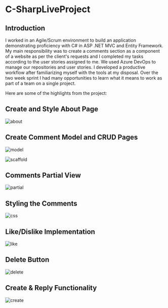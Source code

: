 # C-SharpLiveProject

## Introduction

I worked in an Agile/Scrum environment to build an application demonstrating proficiency with C# in ASP .NET MVC and Entity Framework. My main responsibility was to create a comments section as a component of a website as per the client's requests and I completed my tasks according to the user stories assigned to me. We used Azure DevOps to manage our repositories and user stories. I developed a productive workflow after familiarizing myself with the tools at my disposal. Over the two week sprint I had many opportunities to learn what it means to work as part of a team on a single project.

Here are some of the highlights from the project:

## Create and Style About Page

![about](https://user-images.githubusercontent.com/73494842/184697941-782f1a2a-b76c-4804-9a41-c1e542bbaf3c.PNG)


## Create Comment Model and CRUD Pages

![model](https://user-images.githubusercontent.com/73494842/184697962-015d704f-3dfc-4678-a12c-1ee816ff5d68.PNG)

![scaffold](https://user-images.githubusercontent.com/73494842/184697991-f7d687ad-1ae7-4359-b218-084460902856.PNG)


## Comments Partial View

![partial](https://user-images.githubusercontent.com/73494842/184698009-d8f2fd3c-8f34-44bb-a82f-68fa64973b79.PNG)


## Styling the Comments

![css](https://user-images.githubusercontent.com/73494842/184698026-98534774-e101-42fc-9ca7-16c3ffb96403.PNG)


## Like/Dislike Implementation

![like](https://user-images.githubusercontent.com/73494842/184698032-4fb63aa5-9d6f-4d2b-999c-570d51dd7849.PNG)


## Delete Button

![delete](https://user-images.githubusercontent.com/73494842/184698045-79b33013-3c6c-431f-91a1-5cde22657d8b.PNG)


## Create & Reply Functionality

![create](https://user-images.githubusercontent.com/73494842/184698057-718deb68-c24a-4556-b022-e04c0e77879c.PNG)

